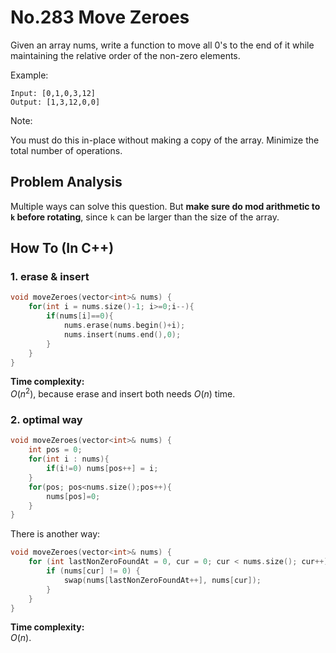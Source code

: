 No.283 Move Zeroes
=========
Given an array nums, write a function to move all 0's to the end of it while maintaining the relative order of the non-zero elements.

Example:
```
Input: [0,1,0,3,12]
Output: [1,3,12,0,0]
```
Note:

You must do this in-place without making a copy of the array.
Minimize the total number of operations. 

## Problem Analysis  

Multiple ways can solve this question. But **make sure do mod arithmetic to `k` before rotating**, since `k` can be larger than the size of the array.  

## How To (In C++)
### 1. erase & insert
```C++
void moveZeroes(vector<int>& nums) {
    for(int i = nums.size()-1; i>=0;i--){
        if(nums[i]==0){
            nums.erase(nums.begin()+i);
            nums.insert(nums.end(),0);
        }
    }
}
```
**Time complexity:**  
$O(n^2)$, because erase and insert both needs $O(n)$ time.  
  
### 2. optimal way
```C++
void moveZeroes(vector<int>& nums) {
    int pos = 0;
    for(int i : nums){
        if(i!=0) nums[pos++] = i;
    }
    for(pos; pos<nums.size();pos++){
        nums[pos]=0;
    }
}
```
There is another way:  
```C++
void moveZeroes(vector<int>& nums) {
    for (int lastNonZeroFoundAt = 0, cur = 0; cur < nums.size(); cur++) {
        if (nums[cur] != 0) {
            swap(nums[lastNonZeroFoundAt++], nums[cur]);
        }
    }
}
```

**Time complexity:**  
$O(n)$. 
